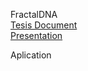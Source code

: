 FractalDNA  
[Tesis Document](https://es.overleaf.com/5767736148tdmtbfbbmqyy#84e695)  
[Presentation](https://docs.google.com/presentation/d/1Wzvz8Gf6HW5wUn29IhVML1042xLJwr99HknKyz8zkbw/edit?usp=sharing)

Aplication
